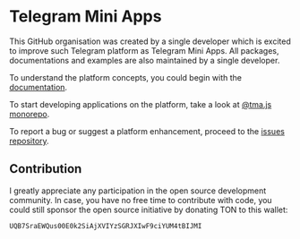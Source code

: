 # Telegram Mini Apps

This GitHub organisation was created by a single developer which is excited to improve such
Telegram platform as Telegram Mini Apps. All packages, documentations and examples are also maintained
by a single developer.

To understand the platform concepts, you could begin with the [documentation](https://docs.twa.dev/docs/introduction/about-platform).

To start developing applications on the platform, take a look at [@tma.js monorepo](https://github.com/Telegram-Mini-Apps/tma.js).

To report a bug or suggest a platform enhancement, proceed to the [issues repository](https://github.com/Telegram-Mini-Apps/issues).

## Contribution

I greatly appreciate any participation in the open source development community. In case, you have no 
free time to contribute with code, you could still sponsor the open source initiative by donating TON 
to this wallet: 

```
UQB7SraEWQus00E0k2SiAjXVIYzSGRJXIwF9ciYUM4tBIJMI
```
